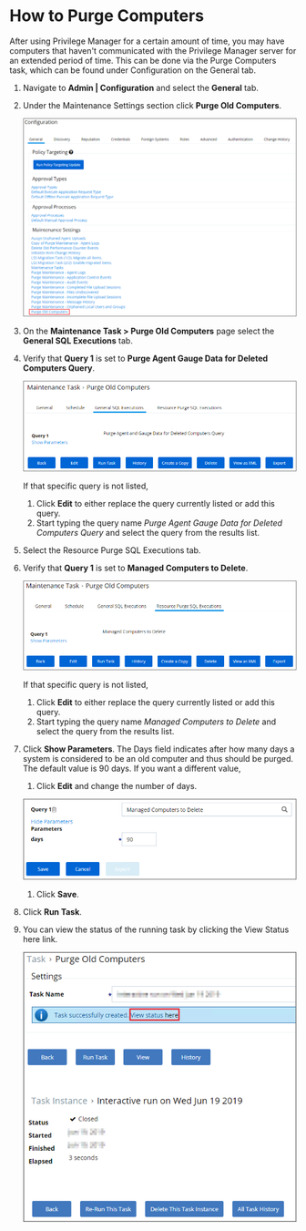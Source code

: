[title]: # (Purge Computers)
[tags]: # (maintenance)
[priority]: # (9501)
# How to Purge Computers

After using Privilege Manager for a certain amount of time, you may have computers that haven't communicated with the Privilege Manager server for an extended period of time. This can be done via the Purge Computers task, which can be found under Configuration on the General tab.

1. Navigate to __Admin | Configuration__ and select the __General__ tab.
1. Under the Maintenance Settings section click __Purge Old Computers__.

   ![Selecting the Purge Computers task](images/maintenance/purge-computers-1.png)
1. On the __Maintenance Task > Purge Old Computers__ page select the __General SQL Executions__ tab.
1. Verify that __Query 1__ is set to __Purge Agent Gauge Data for Deleted Computers Query__.

   ![Query verification - General SQL Executions](images/maintenance/purge-computers-2.png)

   If that specific query is not listed,

   1. Click __Edit__ to either replace the query currently listed or add this query.
   1. Start typing the query name _Purge Agent Gauge Data for Deleted Computers Query_ and select the query from the results list.
1. Select the Resource Purge SQL Executions tab.
1. Verify that __Query 1__ is set to __Managed Computers to Delete__.

   ![Query verification - Managed Computers to Delete](images/maintenance/purge-computers-3.png)

   If that specific query is not listed,

   1. Click __Edit__ to either replace the query currently listed or add this query.
   1. Start typing the query name _Managed Computers to Delete_ and select the query from the results list.
1. Click __Show Parameters__. The Days field indicates after how many days a system is considered to be an old computer and thus should be purged. The default value is 90 days. If you want a different value,

   1. Click __Edit__ and change the number of days.

   ![Adjust the number of days, after which a computer is considered old](images/maintenance/purge-computers-4.png)
   1. Click __Save__.
1. Click __Run Task__.
1. You can view the status of the running task by clicking the View Status here link.

   ![View the status](images/maintenance/purge-computers-5.png)
